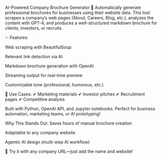 AI-Powered Company Brochure Generator
📄 Automatically generate professional brochures for businesses using their website data. This tool scrapes a company’s web pages (About, Careers, Blog, etc.), analyzes the content with GPT-4, and produces a well-structured markdown brochure for clients, investors, or recruits.

✨ Features:

Web scraping with BeautifulSoup

Relevant link detection via AI

Markdown brochure generation with OpenAI 

Streaming output for real-time preview

Customizable tone (professional, humorous, etc.)

🚀 Use Cases:
✔ Marketing materials
✔ Investor pitches
✔ Recruitment pages
✔ Competitive analysis

Built with Python, OpenAI API, and Jupyter notebooks. Perfect for business automation, marketing teams, or AI prototyping!

Why This Stands Out:
Saves hours of manual brochure creation

Adaptable to any company website

Agentic AI design (multi-step AI workflow)

🔗 Try it with any company URL—just add the name and website!
